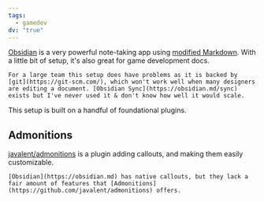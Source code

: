 ```yaml
---
tags:
  - gamedev
dv: "true"
---
```

[Obsidian](https://obsidian.md) is a very powerful note-taking app using [modified Markdown](https://help.obsidian.md/Editing+and+formatting/Basic+formatting+syntax). With a little bit of setup, it's also great for game development docs.

```ad-note
For a large team this setup does have problems as it is backed by [git](https://git-scm.com/), which won't work well when many designers are editing a document. [Obsidian Sync](https://obsidian.md/sync) exists but I've never used it & don't know how well it would scale.
```

This setup is built on a handful of foundational plugins.
## Admonitions
[javalent/admonitions](https://github.com/javalent/admonitions) is a plugin adding callouts, and making them easily customizable.  

```ad-note
[Obsidian](https://obsidian.md) has native callouts, but they lack a fair amount of features that [Admonitions](https://github.com/javalent/admonitions) offers.
```